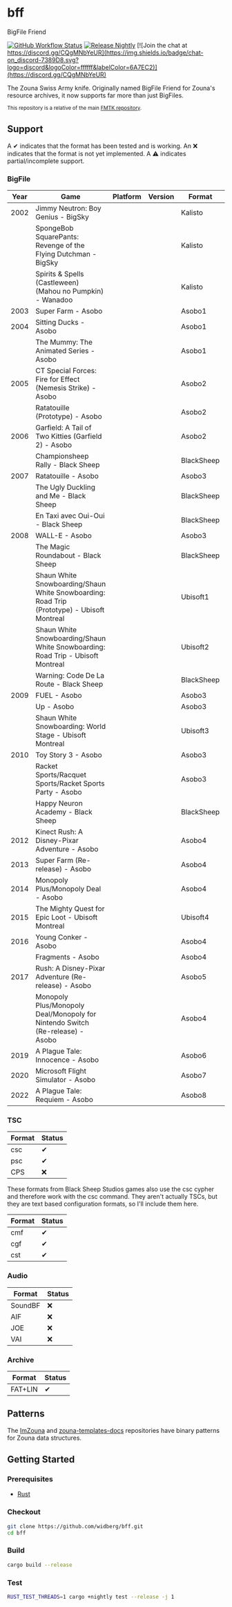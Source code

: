 # bff

BigFile Friend

[![GitHub Workflow Status](https://img.shields.io/github/actions/workflow/status/widberg/bff/build.yml)](https://github.com/widberg/bff/actions)
[![Release Nightly](https://img.shields.io/badge/release-nightly-5e025f?labelColor=301934)](https://nightly.link/widberg/bff/workflows/build/master)
[![Join the chat at https://discord.gg/CQgMNbYeUR](https://img.shields.io/badge/chat-on_discord-7389D8.svg?logo=discord&logoColor=ffffff&labelColor=6A7EC2)](https://discord.gg/CQgMNbYeUR)

The Zouna Swiss Army knife. Originally named BigFile Friend for Zouna's resource archives, it now supports far more than just BigFiles.

<sup>This repository is a relative of the main [FMTK repository](https://github.com/widberg/fmtk).</sup>

## Support

A ✔ indicates that the format has been tested and is working. An ❌ indicates that the format is not yet implemented. A ⚠️ indicates partial/incomplete support.

### BigFile

| Year | Game                                                                                        | Platform | Version | Format     | Status |
|------|---------------------------------------------------------------------------------------------|----------|---------|------------|--------|
| 2002 | Jimmy Neutron: Boy Genius - BigSky                                                          |          |         | Kalisto    | ✔      |
|      | SpongeBob SquarePants: Revenge of the Flying Dutchman - BigSky                              |          |         | Kalisto    | ✔      |
|      | Spirits & Spells (Castleween) (Mahou no Pumpkin) - Wanadoo                                  |          |         | Kalisto    | ✔      |
| 2003 | Super Farm - Asobo                                                                          |          |         | Asobo1     | ✔      |
| 2004 | Sitting Ducks - Asobo                                                                       |          |         | Asobo1     | ✔      |
|      | The Mummy: The Animated Series - Asobo                                                      |          |         | Asobo1     | ✔      |
| 2005 | CT Special Forces: Fire for Effect (Nemesis Strike) - Asobo                                 |          |         | Asobo2     | ✔      |
|      | Ratatouille (Prototype) - Asobo                                                             |          |         | Asobo2     | ✔      |
| 2006 | Garfield: A Tail of Two Kitties (Garfield 2) - Asobo                                        |          |         | Asobo2     | ✔      |
|      | Championsheep Rally - Black Sheep                                                           |          |         | BlackSheep | ✔      |
| 2007 | Ratatouille - Asobo                                                                         |          |         | Asobo3     | ✔      |
|      | The Ugly Duckling and Me - Black Sheep                                                      |          |         | BlackSheep | ✔      |
|      | En Taxi avec Oui-Oui - Black Sheep                                                          |          |         | BlackSheep | ✔      |
| 2008 | WALL-E - Asobo                                                                              |          |         | Asobo3     | ✔      |
|      | The Magic Roundabout - Black Sheep                                                          |          |         | BlackSheep | ✔      |
|      | Shaun White Snowboarding/Shaun White Snowboarding: Road Trip (Prototype) - Ubisoft Montreal |          |         | Ubisoft1   | ✔      |
|      | Shaun White Snowboarding/Shaun White Snowboarding: Road Trip - Ubisoft Montreal             |          |         | Ubisoft2   | ✔      |
|      | Warning: Code De La Route - Black Sheep                                                     |          |         | BlackSheep | ✔      |
| 2009 | FUEL - Asobo                                                                                |          |         | Asobo3     | ✔      |
|      | Up - Asobo                                                                                  |          |         | Asobo3     | ✔      |
|      | Shaun White Snowboarding: World Stage - Ubisoft Montreal                                    |          |         | Ubisoft3   | ✔      |
| 2010 | Toy Story 3 - Asobo                                                                         |          |         | Asobo3     | ✔      |
|      | Racket Sports/Racquet Sports/Racket Sports Party - Asobo                                    |          |         | Asobo3     | ✔      |
|      | Happy Neuron Academy - Black Sheep                                                          |          |         | BlackSheep | ✔      |
| 2012 | Kinect Rush: A Disney-Pixar Adventure - Asobo                                               |          |         | Asobo4     | ✔      |
| 2013 | Super Farm (Re-release) - Asobo                                                             |          |         | Asobo4     | ✔      |
| 2014 | Monopoly Plus/Monopoly Deal - Asobo                                                         |          |         | Asobo4     | ✔      |
| 2015 | The Mighty Quest for Epic Loot - Ubisoft Montreal                                           |          |         | Ubisoft4   | ✔      |
| 2016 | Young Conker - Asobo                                                                        |          |         | Asobo4     | ✔      |
|      | Fragments - Asobo                                                                           |          |         | Asobo4     | ✔      |
| 2017 | Rush: A Disney-Pixar Adventure (Re-release) - Asobo                                         |          |         | Asobo5     | ✔      |
|      | Monopoly Plus/Monopoly Deal/Monopoly for Nintendo Switch (Re-release) - Asobo               |          |         | Asobo4     | ✔      |
| 2019 | A Plague Tale: Innocence - Asobo                                                            |          |         | Asobo6     | ⚠️     |
| 2020 | Microsoft Flight Simulator - Asobo                                                          |          |         | Asobo7     | ⚠️     |
| 2022 | A Plague Tale: Requiem - Asobo                                                              |          |         | Asobo8     | ⚠️     |

### TSC

| Format | Status |
|--------|--------|
| csc    | ✔      |
| psc    | ✔      |
| CPS    | ❌      |

These formats from Black Sheep Studios games also use the csc cypher and therefore work with the csc command. They aren't actually TSCs, but they are text based configuration formats, so I'll include them here.

| Format | Status |
|--------|--------|
| cmf    | ✔      |
| cgf    | ✔      |
| cst    | ✔      |

### Audio

| Format  | Status |
|---------|--------|
| SoundBF | ❌      |
| AIF     | ❌      |
| JOE     | ❌      |
| VAI     | ❌      |

### Archive

| Format  | Status |
|---------|--------|
| FAT+LIN | ✔      |

## Patterns

The [ImZouna](https://github.com/widberg/ImZouna) and [zouna-templates-docs](https://github.com/SabeMP/zouna-templates-docs) repositories have binary patterns for Zouna data structures.

## Getting Started

### Prerequisites

* [Rust](https://www.rust-lang.org/)

### Checkout

```sh
git clone https://github.com/widberg/bff.git
cd bff
```

### Build

```sh
cargo build --release
```

### Test

```sh
RUST_TEST_THREADS=1 cargo +nightly test --release -j 1
```
